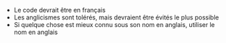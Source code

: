 - Le code devrait être en français
- Les anglicismes sont tolérés, mais devraient être évités le plus possible
- Si quelque chose est mieux connu sous son nom en anglais, utiliser le nom en anglais